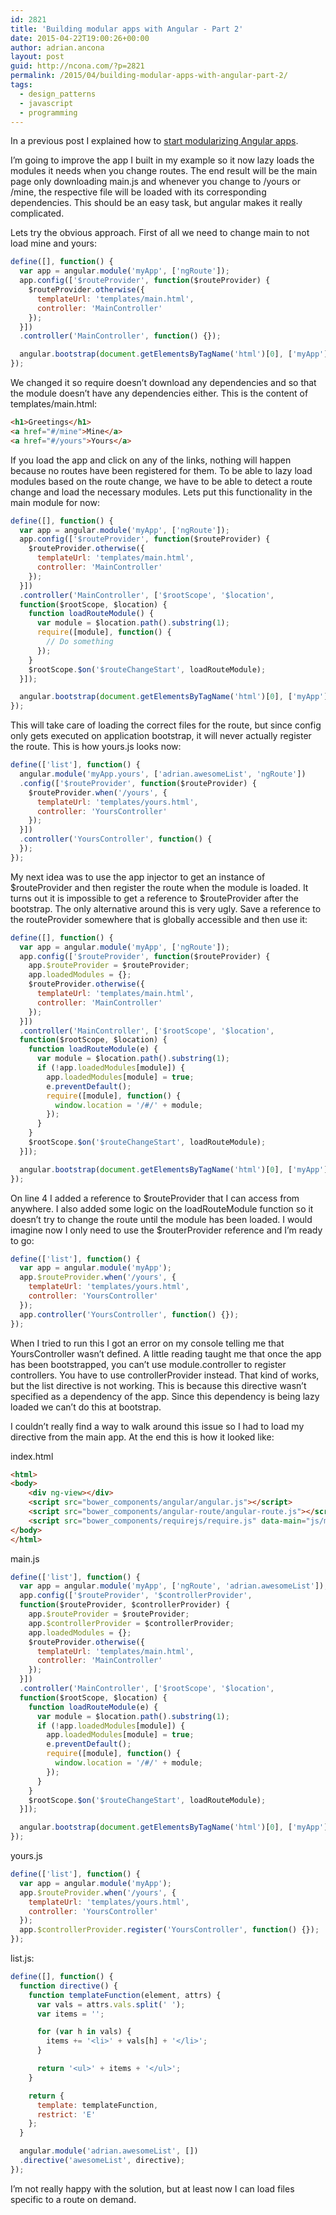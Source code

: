 ```yaml
---
id: 2821
title: 'Building modular apps with Angular - Part 2'
date: 2015-04-22T19:00:26+00:00
author: adrian.ancona
layout: post
guid: http://ncona.com/?p=2821
permalink: /2015/04/building-modular-apps-with-angular-part-2/
tags:
  - design_patterns
  - javascript
  - programming
---
```

In a previous post I explained how to [start modularizing Angular apps](http://ncona.com/2015/04/building-modular-apps-with-angular/ "Building modular apps with Angular"). 

I&#8217;m going to improve the app I built in my example so it now lazy loads the modules it needs when you change routes. The end result will be the main page only downloading main.js and whenever you change to /yours or /mine, the respective file will be loaded with its corresponding dependencies. This should be an easy task, but angular makes it really complicated.

Lets try the obvious approach. First of all we need to change main to not load mine and yours:

```js
define([], function() {
  var app = angular.module('myApp', ['ngRoute']);
  app.config(['$routeProvider', function($routeProvider) {
    $routeProvider.otherwise({
      templateUrl: 'templates/main.html',
      controller: 'MainController'
    });
  }])
  .controller('MainController', function() {});

  angular.bootstrap(document.getElementsByTagName('html')[0], ['myApp']);
});
```

<!--more-->

We changed it so require doesn&#8217;t download any dependencies and so that the module doesn&#8217;t have any dependencies either. This is the content of templates/main.html:

```html
<h1>Greetings</h1>
<a href="#/mine">Mine</a>
<a href="#/yours">Yours</a>
```

If you load the app and click on any of the links, nothing will happen because no routes have been registered for them. To be able to lazy load modules based on the route change, we have to be able to detect a route change and load the necessary modules. Lets put this functionality in the main module for now:

```js
define([], function() {
  var app = angular.module('myApp', ['ngRoute']);
  app.config(['$routeProvider', function($routeProvider) {
    $routeProvider.otherwise({
      templateUrl: 'templates/main.html',
      controller: 'MainController'
    });
  }])
  .controller('MainController', ['$rootScope', '$location',
  function($rootScope, $location) {
    function loadRouteModule() {
      var module = $location.path().substring(1);
      require([module], function() {
        // Do something
      });
    }
    $rootScope.$on('$routeChangeStart', loadRouteModule);
  }]);

  angular.bootstrap(document.getElementsByTagName('html')[0], ['myApp']);
});
```

This will take care of loading the correct files for the route, but since config only gets executed on application bootstrap, it will never actually register the route. This is how yours.js looks now:

```js
define(['list'], function() {
  angular.module('myApp.yours', ['adrian.awesomeList', 'ngRoute'])
  .config(['$routeProvider', function($routeProvider) {
    $routeProvider.when('/yours', {
      templateUrl: 'templates/yours.html',
      controller: 'YoursController'
    });
  }])
  .controller('YoursController', function() {
  });
});
```

My next idea was to use the app injector to get an instance of $routeProvider and then register the route when the module is loaded. It turns out it is impossible to get a reference to $routeProvider after the bootstrap. The only alternative around this is very ugly. Save a reference to the routeProvider somewhere that is globally accessible and then use it:

```js
define([], function() {
  var app = angular.module('myApp', ['ngRoute']);
  app.config(['$routeProvider', function($routeProvider) {
    app.$routeProvider = $routeProvider;
    app.loadedModules = {};
    $routeProvider.otherwise({
      templateUrl: 'templates/main.html',
      controller: 'MainController'
    });
  }])
  .controller('MainController', ['$rootScope', '$location',
  function($rootScope, $location) {
    function loadRouteModule(e) {
      var module = $location.path().substring(1);
      if (!app.loadedModules[module]) {
        app.loadedModules[module] = true;
        e.preventDefault();
        require([module], function() {
          window.location = '/#/' + module;
        });
      }
    }
    $rootScope.$on('$routeChangeStart', loadRouteModule);
  }]);

  angular.bootstrap(document.getElementsByTagName('html')[0], ['myApp']);
});
```

On line 4 I added a reference to $routeProvider that I can access from anywhere. I also added some logic on the loadRouteModule function so it doesn&#8217;t try to change the route until the module has been loaded. I would imagine now I only need to use the $routerProvider reference and I&#8217;m ready to go:

```js
define(['list'], function() {
  var app = angular.module('myApp');
  app.$routeProvider.when('/yours', {
    templateUrl: 'templates/yours.html',
    controller: 'YoursController'
  });
  app.controller('YoursController', function() {});
});
```

When I tried to run this I got an error on my console telling me that YoursController wasn&#8217;t defined. A little reading taught me that once the app has been bootstrapped, you can&#8217;t use module.controller to register controllers. You have to use controllerProvider instead. That kind of works, but the list directive is not working. This is because this directive wasn&#8217;t specified as a dependency of the app. Since this dependency is being lazy loaded we can&#8217;t do this at bootstrap.

I couldn&#8217;t really find a way to walk around this issue so I had to load my directive from the main app. At the end this is how it looked like:

index.html

```html
<html>
<body>
    <div ng-view></div>
    <script src="bower_components/angular/angular.js"></script>
    <script src="bower_components/angular-route/angular-route.js"></script>
    <script src="bower_components/requirejs/require.js" data-main="js/main"></script>
</body>
</html>
```

main.js

```js
define(['list'], function() {
  var app = angular.module('myApp', ['ngRoute', 'adrian.awesomeList']);
  app.config(['$routeProvider', '$controllerProvider',
  function($routeProvider, $controllerProvider) {
    app.$routeProvider = $routeProvider;
    app.$controllerProvider = $controllerProvider;
    app.loadedModules = {};
    $routeProvider.otherwise({
      templateUrl: 'templates/main.html',
      controller: 'MainController'
    });
  }])
  .controller('MainController', ['$rootScope', '$location',
  function($rootScope, $location) {
    function loadRouteModule(e) {
      var module = $location.path().substring(1);
      if (!app.loadedModules[module]) {
        app.loadedModules[module] = true;
        e.preventDefault();
        require([module], function() {
          window.location = '/#/' + module;
        });
      }
    }
    $rootScope.$on('$routeChangeStart', loadRouteModule);
  }]);

  angular.bootstrap(document.getElementsByTagName('html')[0], ['myApp']);
});
```

yours.js

```js
define(['list'], function() {
  var app = angular.module('myApp');
  app.$routeProvider.when('/yours', {
    templateUrl: 'templates/yours.html',
    controller: 'YoursController'
  });
  app.$controllerProvider.register('YoursController', function() {});
});
```

list.js:

```js
define([], function() {
  function directive() {
    function templateFunction(element, attrs) {
      var vals = attrs.vals.split(' ');
      var items = '';

      for (var h in vals) {
        items += '<li>' + vals[h] + '</li>';
      }

      return '<ul>' + items + '</ul>';
    }

    return {
      template: templateFunction,
      restrict: 'E'
    };
  }

  angular.module('adrian.awesomeList', [])
  .directive('awesomeList', directive);
});
```

I&#8217;m not really happy with the solution, but at least now I can load files specific to a route on demand.

